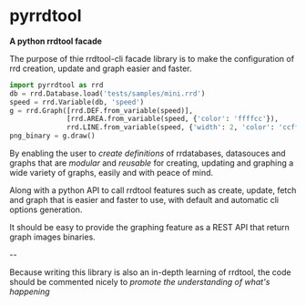 pyrrdtool
=========

**A python rrdtool facade**

The purpose of thie rrdtool-cli facade library is to make
the configuration of rrd creation, update and graph easier and faster.

```python
import pyrrdtool as rrd
db = rrd.Database.load('tests/samples/mini.rrd')
speed = rrd.Variable(db, 'speed')
g = rrd.Graph([rrd.DEF.from_variable(speed)],
              [rrd.AREA.from_variable(speed, {'color': 'ffffcc'}),
              rrd.LINE.from_variable(speed, {'width': 2, 'color': 'ccff33'})])
png_binary = g.draw()
```

By enabling the user to *create definitions* of rrdatabases, datasouces
and graphs that are *modular* and *reusable* for creating, updating and graphing
a wide variety of graphs,  easily and with peace of mind.

Along with a python API to call rrdtool features such as create, update, fetch
and graph that is easier and faster to use, with default and automatic cli options
generation.

It should be easy to provide the graphing feature as a REST API that return
graph images binaries.

--

Because writing this library is also an in-depth learning of rrdtool,
the code should be commented nicely to *promote the understanding of what's happening*
